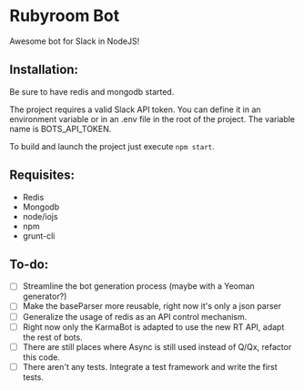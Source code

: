 # Rubyroom Bot

Awesome bot for Slack in NodeJS!

## Installation:

Be sure to have redis and mongodb started.

The project requires a valid Slack API token. You can define it in an environment variable or in an .env file in the root of the project. The variable name is BOTS_API_TOKEN.

To build and launch the project just execute `npm start`.

## Requisites:
* Redis
* Mongodb
* node/iojs
* npm
* grunt-cli

## To-do:

* [ ] Streamline the bot generation process (maybe with a Yeoman generator?)
* [ ] Make the baseParser more reusable, right now it's only a json parser
* [ ] Generalize the usage of redis as an API control mechanism.
* [ ] Right now only the KarmaBot is adapted to use the new RT API, adapt the rest of bots.
* [ ] There are still places where Async is still used instead of Q/Qx, refactor this code.
* [ ] There aren't any tests. Integrate a test framework and write the first tests.

